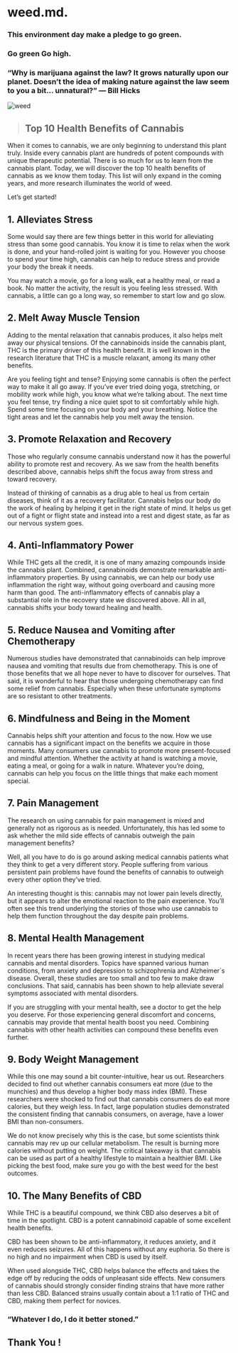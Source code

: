 # weed.md.
### This environment day make a pledge to go green.
### Go green Go high.
### “Why is marijuana against the law? It grows naturally upon our planet. Doesn’t the idea of making nature against the law seem to you a bit… unnatural?” — Bill Hicks

![weed](https://pngimg.com/uploads/cannabis/cannabis_PNG75.png)

> ## Top 10 Health Benefits of Cannabis

When it comes to cannabis, we are only beginning to understand this plant truly. Inside every cannabis plant are hundreds of potent compounds with unique therapeutic potential. There is so much for us to learn from the cannabis plant. Today, we will discover the top 10 health benefits of cannabis as we know them today. This list will only expand in the coming years, and more research illuminates the world of weed. 

Let’s get started!

## 1. Alleviates Stress 
Some would say there are few things better in this world for alleviating stress than some good cannabis. You know it is time to relax when the work is done, and your hand-rolled joint is waiting for you. However you choose to spend your time high, cannabis can help to reduce stress and provide your body the break it needs.

You may watch a movie, go for a long walk, eat a healthy meal, or read a book. No matter the activity, the result is you feeling less stressed. With cannabis, a little can go a long way, so remember to start low and go slow. 

## 2. Melt Away Muscle Tension
Adding to the mental relaxation that cannabis produces, it also helps melt away our physical tensions. Of the cannabinoids inside the cannabis plant, THC is the primary driver of this health benefit. It is well known in the research literature that THC is a muscle relaxant, among its many other benefits. 

Are you feeling tight and tense? Enjoying some cannabis is often the perfect way to make it all go away. If you’ve ever tried doing yoga, stretching, or mobility work while high, you know what we’re talking about. The next time you feel tense, try finding a nice quiet spot to sit comfortably while high. Spend some time focusing on your body and your breathing. Notice the tight areas and let the cannabis help you melt away the tension. 

## 3. Promote Relaxation and Recovery
Those who regularly consume cannabis understand now it has the powerful ability to promote rest and recovery. As we saw from the health benefits described above, cannabis helps shift the focus away from stress and toward recovery. 

Instead of thinking of cannabis as a drug able to heal us from certain diseases, think of it as a recovery facilitator. Cannabis helps our body do the work of healing by helping it get in the right state of mind. It helps us get out of a fight or flight state and instead into a rest and digest state, as far as our nervous system goes. 

## 4. Anti-Inflammatory Power
While THC gets all the credit, it is one of many amazing compounds inside the cannabis plant. Combined, cannabinoids demonstrate remarkable anti-inflammatory properties. By using cannabis, we can help our body use inflammation the right way, without going overboard and causing more harm than good. The anti-inflammatory effects of cannabis play a substantial role in the recovery state we discovered above. All in all, cannabis shifts your body toward healing and health. 

## 5. Reduce Nausea and Vomiting after Chemotherapy
Numerous studies have demonstrated that cannabinoids can help improve nausea and vomiting that results due from chemotherapy. This is one of those benefits that we all hope never to have to discover for ourselves. That said, it is wonderful to hear that those undergoing chemotherapy can find some relief from cannabis. Especially when these unfortunate symptoms are so resistant to other treatments. 

## 6. Mindfulness and Being in the Moment
Cannabis helps shift your attention and focus to the now. How we use cannabis has a significant impact on the benefits we acquire in those moments. Many consumers use cannabis to promote more present-focused and mindful attention. Whether the activity at hand is watching a movie, eating a meal, or going for a walk in nature. Whatever you’re doing, cannabis can help you focus on the little things that make each moment special. 

## 7. Pain Management
The research on using cannabis for pain management is mixed and generally not as rigorous as is needed. Unfortunately, this has led some to ask whether the mild side effects of cannabis outweigh the pain management benefits?

Well, all you have to do is go around asking medical cannabis patients what they think to get a very different story. People suffering from various persistent pain problems have found the benefits of cannabis to outweigh every other option they’ve tried. 

An interesting thought is this: cannabis may not lower pain levels directly, but it appears to alter the emotional reaction to the pain experience. You’ll often see this trend underlying the stories of those who use cannabis to help them function throughout the day despite pain problems. 

## 8. Mental Health Management
In recent years there has been growing interest in studying medical cannabis and mental disorders. Topics have spanned various human conditions, from anxiety and depression to schizophrenia and Alzheimer`s disease. Overall, these studies are too small and too few to make draw conclusions. That said, cannabis has been shown to help alleviate several symptoms associated with mental disorders. 

If you are struggling with your mental health, see a doctor to get the help you deserve. For those experiencing general discomfort and concerns, cannabis may provide that mental health boost you need. Combining cannabis with other health activities can compound these benefits even further. 

## 9. Body Weight Management
While this one may sound a bit counter-intuitive, hear us out. Researchers decided to find out whether cannabis consumers eat more (due to the munchies) and thus develop a higher body mass index (BMI). These researchers were shocked to find out that cannabis consumers do eat more calories, but they weigh less. In fact, large population studies demonstrated the consistent finding that cannabis consumers, on average, have a lower BMI than non-consumers. 

We do not know precisely why this is the case, but some scientists think cannabis may rev up our cellular metabolism. The result is burning more calories without putting on weight. The critical takeaway is that cannabis can be used as part of a healthy lifestyle to maintain a healthier BMI. Like picking the best food, make sure you go with the best weed for the best outcomes. 

## 10. The Many Benefits of CBD
While THC is a beautiful compound, we think CBD also deserves a bit of time in the spotlight. CBD is a potent cannabinoid capable of some excellent health benefits. 

CBD has been shown to be anti-inflammatory, it reduces anxiety, and it even reduces seizures. All of this happens without any euphoria. So there is no high and no impairment when CBD is used by itself. 

When used alongside THC, CBD helps balance the effects and takes the edge off by reducing the odds of unpleasant side effects. New consumers of cannabis should strongly consider finding strains that have more rather than less CBD. Balanced strains usually contain about a 1:1 ratio of THC and CBD, making them perfect for novices.

### “Whatever I do, I do it better stoned.”
 Thank You !
 -------------

